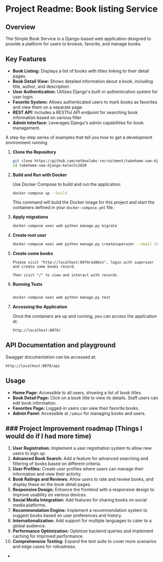 # Project Readme:  Book listing Service
## Overview

The Simple Book Service is a Django-based web application designed to provide a platform for users to browse, favorite, and manage books. 

## Key Features

- **Book Listing:** Displays a list of books with titles linking to their detail pages.
- **Book Detail View:** Shows detailed information about a book, including title, author, and description.
- **User Authentication:** Utilizes Django's built-in authentication system for user login.
- **Favorite System:** Allows authenticated users to mark books as favorites and view them on a separate page.
- **REST API:** Includes a RESTful API endpoint for searching book information based on various filter
- **Admin Interface:** Leverages Django's admin capabilities for book management.


A step-by-step series of examples that tell you how to get a development environment running.


1. **Clone the Repository**

    ```bash
    git clone https://github.com/netboxlabs-recruitment/takehome-swe-django-kelechi2020
    cd takehome-swe-django-kelechi2020
    ```


2. **Build and Run with Docker**

    Use Docker Compose to build and run the application:

    ```bash
    docker-compose up --build
    ```

   This command will build the Docker image for this project and start the containers defined in your `docker-compose.yml` file.


3. **Apply migrations**
   
   ```bash
   docker-compose exec web python manage.py migrate
   ```
   
4. **Create root user**
   
   ```bash
   docker-compose exec web python manage.py createsuperuser --email [email] --username [username]
   ```

5. **Create come books**

   ```
   Please visit "http://localhost:8079/addmin", login with superuser and create some books record.
   
   Then visit "/" to view and interact with records
   ```

6. **Running Tests**
   
   ```bash
   
   docker-compose exec web python manage.py test
   ```

7. **Accessing the Application**

    Once the containers are up and running, you can access the application at:

    ```
    http://localhost:8079/
    ```
## API Documentation and playground

 Swagger documentation can be accessed at:
 ```
 http://localhost:8079/api
 ```


## Usage

- **Home Page:** Accessible to all users, showing a list of book titles.
- **Book Detail Page:** Click on a book title to view its details. Staff users can edit book information.
- **Favorites Page:** Logged-in users can view their favorite books.
- **Admin Panel:** Accessible at `/admin` for managing books and users.

## ###  Project Improvement roadmap (Things I would do if I had more time)

1. **User Registration:** Implement a user registration system to allow new users to sign up.
2. **Advanced Book Search:** Add a feature for advanced searching and filtering of books based on different criteria.
3. **User Profiles:** Create user profiles where users can manage their information and view their activity.
4. **Book Ratings and Reviews:** Allow users to rate and review books, and display these on the book detail pages.
5. **Responsive Design:** Enhance the frontend with a responsive design to improve usability on various devices.
6. **Social Media Integration:** Add features for sharing books on social media platforms.
7. **Recommendation Engine:** Implement a recommendation system to suggest books based on user preferences and history.
8. **Internationalization:** Add support for multiple languages to cater to a global audience.
9. **Performance Optimization:** Optimize backend queries and implement caching for improved performance.
10. **Comprehensive Testing:** Expand the test suite to cover more scenarios and edge cases for robustness.







- 